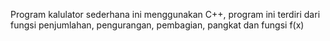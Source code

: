 Program kalulator sederhana ini menggunakan C++, program ini terdiri dari fungsi penjumlahan, pengurangan, pembagian, pangkat dan fungsi f(x)
